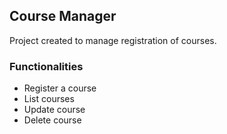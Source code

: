 <h2>Course Manager</h2>

<p>Project created to manage registration of courses.</p>

<h3>Functionalities</h3>

<ul>
  <li>Register a course</li>
  <li>List courses</li>
  <li>Update course</li>
  <li>Delete course</li>
</ul>  
